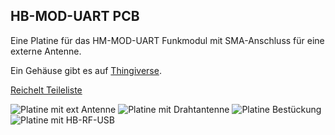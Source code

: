 ## HB-MOD-UART PCB
Eine Platine für das HM-MOD-UART Funkmodul mit SMA-Anschluss für eine externe Antenne.

Ein Gehäuse gibt es auf [Thingiverse](https://www.thingiverse.com/thing:4075549).

[Reichelt Teileliste](https://www.reichelt.de/my/1658779)

![Platine mit ext Antenne](https://github.com/stan23/myPCBs/blob/master/HB-MOD-UART/Bilder/HB-MOD-UART_ext_Antenne.jpg)
![Platine mit Drahtantenne](https://github.com/stan23/myPCBs/blob/master/HB-MOD-UART/Bilder/HB-MOD-UART_Drahtantenne.jpg)
![Platine Bestückung](https://github.com/stan23/myPCBs/blob/master/HB-MOD-UART/Bilder/HB-MOD-UART_Bestückung.jpg)
![Platine mit HB-RF-USB](https://github.com/stan23/myPCBs/blob/master/HB-MOD-UART/Bilder/HB-RF-USB_Case.jpg)
